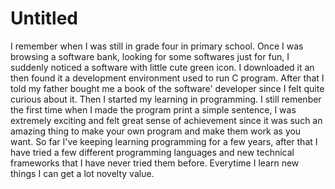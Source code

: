 # Untitled

I remember when I was still in grade four in primary school. Once I was browsing a software bank, looking for some softwares just for fun, I suddenly noticed a software with little cute green icon. I downloaded it an then found it a development environment used to run C program. After that I told my father bought me a book of the software' developer since I felt quite curious about it. Then I started my learning in programming. I still remenber the first time when I made the program print a simple sentence, I was extremely exciting and felt great sense of achievement since it was such an amazing thing to make your own program and make them work as you want. So far I've keeping learning programming for a few years, after that I have tried a few different programming languages and new technical frameworks that I have never tried them before. Everytime I learn new things I can get a lot novelty value.